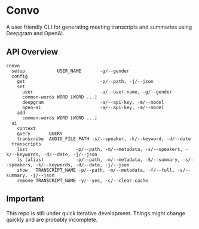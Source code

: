 # Convo

A user friendly CLI for generating meeting transcripts and summaries using Deepgram and OpenAI.

## API Overview

```
convo
  setup            USER_NAME       -g/--gender
  config
    get                            -p/--path, -j/--json
    set
      user                         -u/--user-name, -g/--gender
      common-words WORD [WORD ...]
      deepgram                     -a/--api-key, -m/--model
      open-ai                      -a/--api-key, -m/--model
    add
      common-words WORD [WORD ...]
  ai
    context
    query       QUERY
    transcribe  AUDIO_FILE_PATH -s/--speaker, -k/--keyword, -d/--date
  transcripts
    list                  -p/--path, -m/--metadata, -s/--speakers, -k/--keywords, -d/--date, -j/--json
    ls (alias)            -p/--path, -m/--metadata, -S/--summary, -s/--speakers, -k/--keywords, -d/--date, -j/--json
    show   TRANSCRIPT_NAME -p/--path, -m/--metadata, -f/--full, -s/--summary, -j/--json
    remove TRANSCRIPT_NAME -y/--yes, -c/--clear-cache
```

## Important

This repo is still under quick iterative development. Things might change quickly and are probably incomplete.
